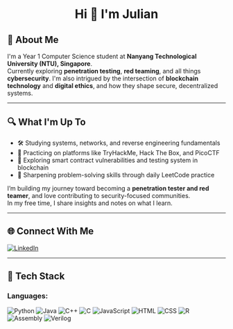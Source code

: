 <h1 align="center">Hi 👋 I'm Julian</h1>


## 🧠 About Me

I'm a Year 1 Computer Science student at **Nanyang Technological University (NTU), Singapore**.  
Currently exploring **penetration testing**, **red teaming**, and all things **cybersecurity**. I'm also intrigued by the intersection of **blockchain technology** and **digital ethics**, and how they shape secure, decentralized systems.

---

## 🔍 What I'm Up To

- 🛠 Studying systems, networks, and reverse engineering fundamentals
- 🧪 Practicing on platforms like TryHackMe, Hack The Box, and PicoCTF
- 🧬 Exploring smart contract vulnerabilities and testing system in blockchain
- 🧠 Sharpening problem-solving skills through daily LeetCode practice
<!--- 🧠 Learning tools like `nmap`, `burpsuite`, and `Wireshark`--->

I’m building my journey toward becoming a **penetration tester and red teamer**, and love contributing to security-focused communities.  
In my free time, I share insights and notes on what I learn.

---

## 🌐 Connect With Me 

[![LinkedIn](https://img.shields.io/badge/LinkedIn-blue?logo=linkedin&style=for-the-badge)](https://www.linkedin.com/in/nguyen-tran-thanh-lam/)

---

## 🧰 Tech Stack

### Languages:
![Python](https://img.shields.io/badge/-Python-3776AB?logo=python&logoColor=white&style=for-the-badge)
![Java](https://img.shields.io/badge/-Java-007396?logo=java&logoColor=white&style=for-the-badge)
![C++](https://img.shields.io/badge/-C++-00599C?logo=c%2B%2B&logoColor=white&style=for-the-badge)
![C](https://img.shields.io/badge/-C-00599C?logo=c&logoColor=white&style=for-the-badge)
![JavaScript](https://img.shields.io/badge/-JavaScript-F7DF1E?logo=javascript&logoColor=black&style=for-the-badge)
![HTML](https://img.shields.io/badge/-HTML5-E34F26?logo=html5&logoColor=white&style=for-the-badge)
![CSS](https://img.shields.io/badge/-CSS3-1572B6?logo=css3&logoColor=white&style=for-the-badge)
![R](https://img.shields.io/badge/-R-276DC3?logo=r&logoColor=white&style=for-the-badge)
![Assembly](https://img.shields.io/badge/-Assembly-6E4C13?style=for-the-badge)
![Verilog](https://img.shields.io/badge/-Verilog-FF6600?style=for-the-badge)


<!---### Cybersecurity Tools:
![Burp Suite](https://img.shields.io/badge/-Burp%20Suite-FE7A16?logo=burpsuite&logoColor=white&style=for-the-badge)
![Nmap](https://img.shields.io/badge/-Nmap-4F4F4F?style=for-the-badge)
![Wireshark](https://img.shields.io/badge/-Wireshark-1679A7?logo=wireshark&logoColor=white&style=for-the-badge)
![Metasploit](https://img.shields.io/badge/-Metasploit-000000?logo=metasploit&logoColor=white&style=for-the-badge)

### Platforms:
![TryHackMe](https://img.shields.io/badge/-TryHackMe-212C42?style=for-the-badge)
![Hack The Box](https://img.shields.io/badge/-Hack%20The%20Box-9FEF00?style=for-the-badge)
![Linux](https://img.shields.io/badge/-Linux-FCC624?logo=linux&logoColor=black&style=for-the-badge)

---
--->

<!---
c240030/c240030 is a ✨ special ✨ repository because its `README.md` (this file) appears on your GitHub profile.
You can click the Preview link to take a look at your changes.
--->
